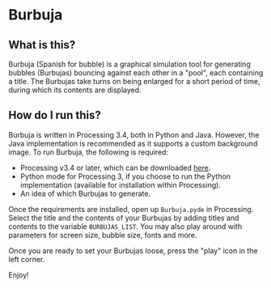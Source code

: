 # Burbuja

## What is this?

Burbuja (Spanish for bubble) is a graphical simulation tool for generating bubbles (Burbujas) bouncing against each other in a "pool", each containing a title. The Burbujas take turns on being enlarged for a short period of time, during which its contents are displayed.

## How do I run this?
Burbuja is written in Processing 3.4, both in Python and Java. However, the Java implementation is recommended as it supports a custom background image. To run Burbuja, the following is required:

 - Processing v3.4 or later, which can be downloaded [here](https://processing.org/download/).
 - Python mode for Processing 3, if you choose to run the Python implementation (available for installation within Processing).
 - An idea of which Burbujas to generate.

Once the requirements are installed, open up `Burbuja.pyde` in Processing. Select the title and the contents of your Burbujas by adding titles and contents to the variable `BURBUJAS_LIST`. You may also play around with parameters for screen size, bubble size, fonts and more.

Once you are ready to set your Burbujas loose, press the "play" icon in the left corner.

Enjoy!




 
